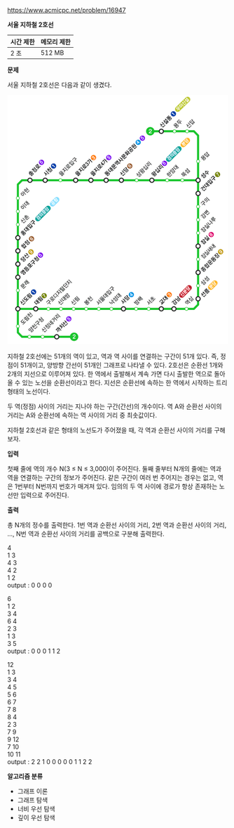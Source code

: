 https://www.acmicpc.net/problem/16947

**서울 지하철 2호선**

| 시간 제한	 | 메모리 제한 |
|--------|--------|
| 2 초	   | 512 MB |

**문제**

서울 지하철 2호선은 다음과 같이 생겼다.

![img.png](img.png)

지하철 2호선에는 51개의 역이 있고, 역과 역 사이를 연결하는 구간이 51개 있다. 즉, 정점이 51개이고, 양방향 간선이 51개인 그래프로 나타낼 수 있다. 2호선은 순환선 1개와 2개의 지선으로 이루어져 있다. 한 역에서 출발해서 계속 가면 다시 출발한 역으로 돌아올 수 있는 노선을 순환선이라고 한다. 지선은 순환선에 속하는 한 역에서 시작하는 트리 형태의 노선이다.

두 역(정점) 사이의 거리는 지나야 하는 구간(간선)의 개수이다. 역 A와 순환선 사이의 거리는 A와 순환선에 속하는 역 사이의 거리 중 최솟값이다.

지하철 2호선과 같은 형태의 노선도가 주어졌을 때, 각 역과 순환선 사이의 거리를 구해보자.

**입력**

첫째 줄에 역의 개수 N(3 ≤ N ≤ 3,000)이 주어진다. 둘째 줄부터 N개의 줄에는 역과 역을 연결하는 구간의 정보가 주어진다. 같은 구간이 여러 번 주어지는 경우는 없고, 역은 1번부터 N번까지 번호가 매겨져 있다. 임의의 두 역 사이에 경로가 항상 존재하는 노선만 입력으로 주어진다.

**출력**

총 N개의 정수를 출력한다. 1번 역과 순환선 사이의 거리, 2번 역과 순환선 사이의 거리, ..., N번 역과 순환선 사이의 거리를 공백으로 구분해 출력한다.

4<br>
1 3<br>
4 3<br>
4 2<br>
1 2<br>
output : 0 0 0 0

6<br>
1 2<br>
3 4<br>
6 4<br>
2 3<br>
1 3<br>
3 5<br>
output : 0 0 0 1 1 2

12<br>
1 3<br>
3 4<br>
4 5<br>
5 6<br>
6 7<br>
7 8<br>
8 4<br>
2 3<br>
7 9<br>
9 12<br>
7 10<br>
10 11<br>
output : 2 2 1 0 0 0 0 0 1 1 2 2

**알고리즘 분류**

- 그래프 이론
- 그래프 탐색
- 너비 우선 탐색
- 깊이 우선 탐색